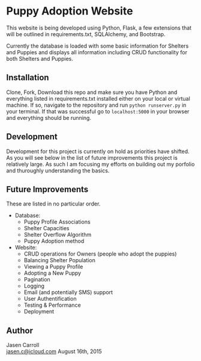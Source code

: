 # Puppy Adoption Website

This website is being developed using Python, Flask, a few extensions that will be outlined in requirements.txt, SQLAlchemy, and Bootstrap.

Currently the database is loaded with some basic information for Shelters and Puppies and displays all information including CRUD functionality for both Shelters and Puppies.

## Installation

Clone, Fork, Download this repo and make sure you have Python and everything listed in requirements.txt installed either on your local or virtual machine. If so, navigate to the repository and run `python runserver.py` in your terminal. If that was successful go to `localhost:5000` in your browser and everything should be running.

## Development

Development for this project is currently on hold as priorities have shifted. As you will see below in the list of future improvements this project is relatively large. As such I am focusing my efforts on building out my porfolio and thuroughly understanding the basics.

## Future Improvements

These are listed in no particular order.

* Database:
	* Puppy Profile Associations
	* Shelter Capacities
	* Shelter Overflow Algorithm
	* Puppy Adoption method
* Website:
	* CRUD operations for Owners (people who adopt the puppies)
	* Balancing Shelter Population
	* Viewing a Puppy Profile
	* Adopting a New Puppy
	* Pagination
	* Logging
	* Email (and potentially SMS) support
	* User Authentification
	* Testing & Performance
	* Deployment

## Author

Jasen Carroll  
jasen.c@icloud.com
August 16th, 2015
